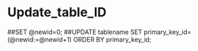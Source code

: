 # Update_table_ID
##SET @newid=0;
##UPDATE tablename SET primary_key_id=(@newid:=@newid+1) ORDER BY primary_key_id;
